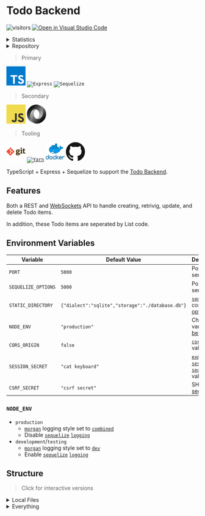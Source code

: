 [frontend]: ../../../../Todo-Frontend
[localStorage]: https://developer.mozilla.org/en-US/docs/Web/API/Window/localStorage
[WebSockets]: https://developer.mozilla.org/en-US/docs/Web/API/WebSockets_API
[graph]: ./graph.svg?raw=1
[graph-full]: ./graph-full.svg?raw=1
[sequelize options]: https://sequelize.org/master/class/lib/sequelize.js~Sequelize.html#instance-constructor-constructor
[sequelize]: https://github.com/sequelize/sequelize/

# Todo Backend

![visitors](https://visitor-badge.glitch.me/badge?page_id=RascalTwo.Todo-Backend)
[![Open in Visual Studio Code](https://open.vscode.dev/badges/open-in-vscode.svg)](https://open.vscode.dev/RascalTwo/Todo-Backend)

<details>
  <summary>Statistics</summary>

  ![GitHub language count](https://img.shields.io/github/languages/count/RascalTwo/Todo-Backend)
  ![GitHub top language](https://img.shields.io/github/languages/top/RascalTwo/Todo-Backend)
  ![GitHub code size in bytes](https://img.shields.io/github/languages/code-size/RascalTwo/Todo-Backend)
  ![Lines of code](https://img.shields.io/tokei/lines/github/RascalTwo/Todo-Backend)
</details>

<details>
  <summary>Repository</summary>

  ![GitHub issues](https://img.shields.io/github/issues/RascalTwo/Todo-Backend)
  ![GitHub closed issues](https://img.shields.io/github/issues-closed/RascalTwo/Todo-Backend)
  ![GitHub pull requests](https://img.shields.io/github/issues-pr/RascalTwo/Todo-Backend)
  ![GitHub closed pull requests](https://img.shields.io/github/issues-pr-closed/RascalTwo/Todo-Backend)
  ![GitHub last commit](https://img.shields.io/github/last-commit/RascalTwo/Todo-Backend)
</details>

> Primary

<code><a href="../tsconfig.json"><img alt="TypeScript" title="TypeScript" src="https://raw.githubusercontent.com/github/explore/main/topics/typescript/typescript.png" width="50" /></a></code>
<code><img alt="Express" title="Express" src="https://expressjs.com/images/favicon.png" width="50" /></code>
<code><img alt="Sequelize" title="Sequelize" src="https://sequelize.org/master/manual/asset/logo-small.png" width="50" /></code>

> Secondary

<code><img alt="JavaScript" title="JavaScript" src="https://raw.githubusercontent.com/github/explore/main/topics/javascript/javascript.png" width="50" /></code>
<code><img alt="JSON" title="JSON" src="https://raw.githubusercontent.com/github/explore/main/topics/json/json.png" width="50" /></code>

> Tooling

<code><img alt="Git" title="Git" src="https://raw.githubusercontent.com/github/explore/main/topics/git/git.png" width="50" /></code>
<code><a href="../package.json"><img alt="Yarn" title="Yarn" src="https://avatars.githubusercontent.com/u/22247014" width="50" /></a></code>
<code><a href="../Dockerfile.dev"><img alt="Docker" title="Docker" src="https://raw.githubusercontent.com/github/explore/main/topics/docker/docker.png" width="50" /></a></code>
<code><img alt="GitHub" title="GitHub" src="https://raw.githubusercontent.com/github/explore/main/topics/github/github.png" width="50" /></code>

TypeScript + Express + Sequelize to support the [Todo Backend][frontend].

## Features

Both a REST and [WebSockets] API to handle creating, retrivig, update, and delete Todo items.

In addition, these Todo items are seperated by List code.

## Environment Variables

| Variable            | Default Value    | Description |
| -                   | -                | -           |
| `PORT`              | `5000`           | Port to run server on |
| `SEQUELIZE_OPTIONS` | `5000`           | Port to run server on |
| `STATIC_DIRECTORY`  | `{"dialect":"sqlite","storage":"./database.db"}` | [`sequelize`][sequelize] connection [options][sequelize options] |
| `NODE_ENV`          | `"production"`   | Changes various [behaviors](#node_env) |
| `CORS_ORIGIN`       | `false`          | [`cors`](https://github.com/expressjs/cors) [`origin`](https://github.com/expressjs/cors#configuration-options) value |
| `SESSION_SECRET`    | `"cat keyboard"` | [`express-session`](https://github.com/expressjs/session) [`secret`](https://github.com/expressjs/session#secret) value |
| `CSRF_SECRET`       | `"csrf secret"`  | SHA256 [secret key](https://nodejs.org/api/crypto.html#crypto_crypto_createhmac_algorithm_key_options) |

### `NODE_ENV`

[morgan]: https://github.com/expressjs/morgan

- `production`
  - [`morgan`][morgan] logging style set to [`combined`](https://github.com/expressjs/morgan#combined)
  - Disable [`sequelize`][sequelize] [`logging`][sequelize options]
- `development`/`testing`
  - [`morgan`][morgan] logging style set to [`dev`](https://github.com/expressjs/morgan#dev)
  - Enable [`sequelize`][sequelize] [`logging`][sequelize options]

## Structure

> Click for interactive versions

<details>
  <summary>Local Files</summary>

  [![][graph]][graph]
</details>

<details>
  <summary>Everything</summary>

  [![][graph-full]][graph-full]
</details>
